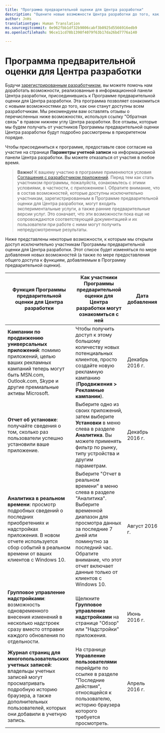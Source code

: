 ```yaml
---
title: "Программа предварительной оценки для Центра разработки"
description: "Оцените новые возможности Центра разработки до того, как они станут доступны всем разработчикам и сообщите нам свое мнение."
author: JnHs
translationtype: Human Translation
ms.sourcegitcommit: 0e962fbb1df32b9006cabf3b0925d5566916edb9
ms.openlocfilehash: 96ce11cd78b1398f4079f63b17da26bd7776a140

---
```


# <a name="dev-center-insider-program"></a>Программа предварительной оценки для Центра разработки

Будучи [зарегистрированным разработчиком](http://go.microsoft.com/fwlink/?LinkID=615100), вы можете помочь нам доработать возможности, реализованные в информационной панели Центра разработки, присоединившись к Программе предварительной оценки для Центра разработки. Эта программа позволяет ознакомиться с новыми возможностями до того, как они станут доступны всем разработчикам. Мы рекомендуем вам оставлять отзывы о перечисленных ниже возможностях, используя ссылку "Обратная связь" в правом нижнем углу Центра разработки. Все отзывы, которые мы будем получать от участников Программы предварительной оценки Центра разработки будут подробно рассмотрены в приоритетном порядке.

Чтобы присоединиться к программе, предоставьте свое согласие на участие на странице **Параметры учетной записи** на информационной панели Центра разработки. Вы можете отказаться от участия в любое время.

> **Важно!** К вашему участию в программе применяются условия [Соглашения с разработчиком приложений](https://msdn.microsoft.com/windows/apps/hh694058.aspx). Перед тем как стать участником программы, пожалуйста, ознакомьтесь с этими условиями, в частности, с приложением I. Обратите внимание, что в состав возможностей, которые доступны исключительно участникам, зарегистрированным в Программе предварительной оценки для Центра разработки, могут входить экспериментальные услуги, а также ранние предварительные версии услуг. Это означает, что эти возможности пока еще не сопровождаются соответствующей документацией и их пользователи при работе с ними могут получить непредусмотренные результаты. 

Ниже представлены некоторые возможности, к которым мы открыли доступ исключительно участникам Программы предварительной оценки для Центра разработки. Этот список будет изменяться по мере добавления новых возможностей (а также по мере предоставления общего доступа к функциям, добавляемым в Программу предварительной оценки).

| Функция Программы предварительной оценки для Центра разработки   | Как участники Программы предварительной оценки для Центра разработки могут ознакомиться с ней | Дата добавления |
|--------------------------------------|------------------------------------|------------|
|**Кампании по продвижению универсальных приложений**: помимо приложений, целью ваших рекламных кампаний теперь могут быть MSN.com, Outlook.com, Skype и другие премиальные активы Microsoft. | Чтобы получить доступ к этому большому количеству новых потенциальных клиентов, просто создайте новую рекламную кампанию (**Продвижения > Рекламные кампании**). |Декабрь 2016 г.|
|**Отчет об установке**: получайте сведения о том, сколько раз пользователи успешно установили ваше приложение. | Выберите одно из своих приложений, затем выберите **Установки** в меню слева в разделе **Аналитика**. Вы можете применять фильтр по рынку, типу устройства и другим параметрам. |Декабрь 2016 г.|
|**Аналитика в реальном времени**: просмотр подробных сведений о последних приобретениях и надстройках приложения. В новом отчете используется сбор событий в реальном времени от ваших клиентов с Windows 10. | Выберите "Отчет в реальном времени" в меню слева в разделе "Аналитика". Выберите временной диапазон для просмотра данных за последние 7 дней или поминутно за последний час. Обратите внимание, что этот отчет включает данные только от клиентов с Windows 10.  |Август 2016 г.|
|**Групповое управление надстройками**: возможность одновременного внесения изменений в несколько надстроек сразу вместо отправки каждого обновления по отдельности. | Щелкните **Групповое управление надстройками** на странице "Обзор" или "Надстройки" приложения. |Июнь 2016 г.|
|**Журнал страниц для многопользовательских учетных записей**: владельцы учетных записей могут просматривать подробную историю браузера, а также дополнительных пользователей, которых они добавили в учетную запись.|На странице **Управление пользователями** перейдите по ссылке в разделе "Последние действия", относящейся к пользователю, историю браузера которого требуется просмотреть.|Апрель 2016 г.|








<!--HONumber=Dec16_HO2-->



